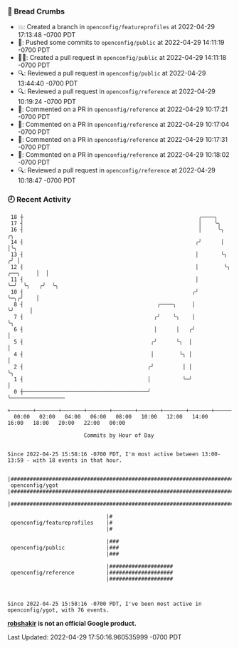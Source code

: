 ### 🍞 Bread Crumbs

 * 💥: Created a branch in `openconfig/featureprofiles` at 2022-04-29 17:13:48 -0700 PDT
 * 🚢: Pushed some commits to `openconfig/public` at 2022-04-29 14:11:19 -0700 PDT
 * ✍🏼: Created a pull request in `openconfig/public` at 2022-04-29 14:11:18 -0700 PDT
 * 🔍: Reviewed a pull request in  `openconfig/public` at 2022-04-29 13:44:40 -0700 PDT
 * 🔍: Reviewed a pull request in  `openconfig/reference` at 2022-04-29 10:19:24 -0700 PDT
 * 💬: Commented on a PR in  `openconfig/reference` at 2022-04-29 10:17:21 -0700 PDT
 * 💬: Commented on a PR in  `openconfig/reference` at 2022-04-29 10:17:04 -0700 PDT
 * 💬: Commented on a PR in  `openconfig/reference` at 2022-04-29 10:17:31 -0700 PDT
 * 💬: Commented on a PR in  `openconfig/reference` at 2022-04-29 10:18:02 -0700 PDT
 * 🔍: Reviewed a pull request in  `openconfig/reference` at 2022-04-29 10:18:47 -0700 PDT

### 🕘 Recent Activity
```
 18 ┼                                                       ╭────╮
 17 ┤                                                       │    ╰╮
 16 ┤                                                       │     ╰╮             ╭╮
 14 ┤                                                      ╭╯      │             │╰╮
 13 ┤                                                      │       ╰╮           ╭╯ │
 12 ┤                                                      │        ╰╮ ╭──╮     │  │
 11 ┤                                                      │         ╰─╯  ╰╮   ╭╯  ╰╮
 10 ┤                                                     ╭╯               ╰─╮╭╯    │
  8 ┤                                          ╭────╮     │                  ╰╯     │
  7 ┤                                         ╭╯    ╰╮    │                         ╰╮
  6 ┤                                         │      │   ╭╯                          │
  5 ┤                                        ╭╯      ╰╮  │                           │
  4 ┤                                        │        ╰╮ │                           │
  2 ┤                                       ╭╯         │ │                           ╰╮
  1 ┤                                       │          ╰─╯                            │
  0 ┼───────────────────────────────────────╯                                         ╰─────────────────
    +───────+───────+───────+───────+───────+───────+───────+───────+───────+───────+───────+───────+────
  00:00   02:00   04:00   06:00   08:00   10:00   12:00   14:00   16:00   18:00   20:00   22:00   00:00   

						Commits by Hour of Day


Since 2022-04-25 15:58:16 -0700 PDT, I'm most active between 13:00-13:59 - with 18 events in that hour.

```



```
                               |############################################################################
 openconfig/ygot               |############################################################################
                               |############################################################################

                               |#
 openconfig/featureprofiles    |#
                               |#

                               |###
 openconfig/public             |###
                               |###

                               |####################
 openconfig/reference          |####################
                               |####################



Since 2022-04-25 15:58:16 -0700 PDT, I've been most active in openconfig/ygot, with 76 events.

```
**[robshakir](mailto:robjs@google.com) is not an official Google product.**  


Last Updated: 2022-04-29 17:50:16.960535999 -0700 PDT
